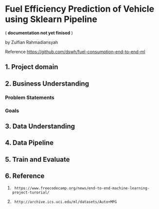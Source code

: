 # Fuel Efficiency Prediction of Vehicle using Sklearn Pipeline 

( **documentation not yet finised** )

by Zulfian Rahmadiansyah

Reference https://github.com/dswh/fuel-consumption-end-to-end-ml

## 1. Project domain

## 2. Business Understanding

### Problem Statements

### Goals

## 3. Data Understanding

## 4. Data Pipeline

## 5. Train and Evaluate

## 6. Reference
1.      https://www.freecodecamp.org/news/end-to-end-machine-learning-project-turorial/
2.      http://archive.ics.uci.edu/ml/datasets/Auto+MPG
